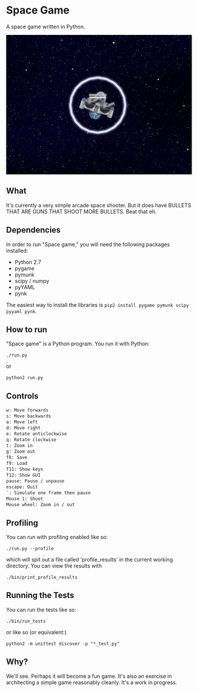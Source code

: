 Space Game
==========

A space game written in Python.

![A screenshot](screenshot.gif?raw=true "Screenshot")

What
----

It's currently a very simple arcade space shooter. But it does have BULLETS THAT ARE GUNS THAT SHOOT MORE BULLETS. Beat that eh.

Dependencies
------------

In order to run "Space game," you will need the following packages installed:

* Python 2.7
* pygame
* pymunk
* scipy / numpy
* pyYAML
* pynk

The easiest way to install the libraries is `pip2 install pygame pymunk scipy pyyaml pynk`.

How to run
----------

"Space game" is a Python program. You run it with Python:

    ./run.py

or 

    python2 run.py

Controls
--------

    w: Move forwards
    s: Move backwards
    a: Move left
    d: Move right
    e: Rotate anticlockwise
    q: Rotate clockwise
    t: Zoom in
    g: Zoom out
    f8: Save
    f9: Load
    f11: Show keys
    f12: Show GUI
    pause: Pause / unpause
    escape: Quit
    `: Simulate one frame then pause
    Mouse 1: Shoot
    Mouse wheel: Zoom in / out

Profiling
---------

You can run with profiling enabled like so:

    ./run.py --profile

which will spit out a file called 'profile_results' in the current working 
directory. You can view the results with

    ./bin/print_profile_results

Running the Tests
-----------------

You can run the tests like so:

    ./bin/run_tests

or like so (or equivalent:)

    python2 -m unittest discover -p "*_test.py"

Why?
----

We'll see. Perhaps it will become a fun game. It's also an exercise in architecting a simple game reasonably cleanly. It's a work in progress.
